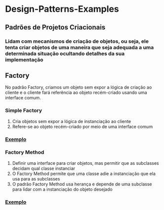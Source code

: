 # Design-Patterns-Examples

## Padrões de Projetos Criacionais
<h3>Lidam com mecanismos de criação de objetos, ou seja, ele tenta criar objetos de uma maneira que seja adequada a uma determinada situação ocultando detalhes da sua implementação</h3>

<h2>Factory</h2>
<p>No padrão Factory, criamos um objeto sem expor a lógica de criação ao cliente e o cliente fará referência ao objeto recém-criado usando uma interface comum.</p>

<h3>Simple Factory</h3>
<ol>
  <li>Cria objetos sem expor a lógica de instanciação ao cliente</li>
  <li>Refere-se ao objeto recém-criado por meio de uma interface comum</li>
</ol>

<h3><a href="https://github.com/Jpereira29/Design-Patterns-Examples/tree/main/Simple%20Factory">Exemplo</a></h3>

<h3>Factory Method</h3>
<ol>
  <li>Definir uma interface para criar objetos, mas permitir que as subclasses decidam qual classe instanciar</li>
  <li>O Factory Method permite que uma classe adie a instanciação que ela usa para as subclasses</li>
  <li>O padrão Factory Method usa herança e depende de uma subclasse para lidar com a instanciação do objeto desejado</li>
</ol>

<h3><a href="https://github.com/Jpereira29/Design-Patterns-Examples/tree/main/Factory%20Method">Exemplo</a></h3>
